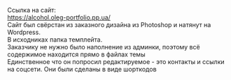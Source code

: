 Ссылка на сайт:<br>
https://alcohol.oleg-portfolio.pp.ua/<br>
Сайт был свёрстан из заказного дизайна из Photoshop и натянут на Wordpress. <br>
В исходниках папка темплейта. <br>
Заказчику не нужно было наполнение из админки, поэтому всё содержимое находится прямо в файлах темы<br>
Единственное что он попросил редактируемое - это контакты и ссылки на соцсети. Они были сделаны в виде шорткодов
